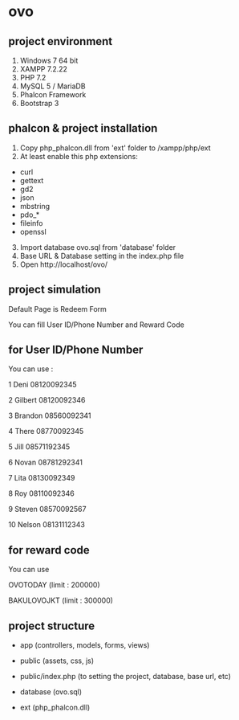 # ovo

## project environment 
1. Windows 7 64 bit
2. XAMPP 7.2.22
3. PHP 7.2
4. MySQL 5 / MariaDB
5. Phalcon Framework
6. Bootstrap 3

## phalcon & project installation
1. Copy php_phalcon.dll from 'ext' folder to /xampp/php/ext
2. At least enable this php extensions: 
- curl
- gettext
- gd2
- json
- mbstring
- pdo_*
- fileinfo
- openssl
3. Import database ovo.sql from 'database' folder
4. Base URL & Database setting in the index.php file
5. Open http://localhost/ovo/

## project simulation
Default Page is Redeem Form

You can fill User ID/Phone Number and Reward Code


## for User ID/Phone Number
You can use : 

1	Deni	08120092345

2	Gilbert	08120092346

3	Brandon	08560092341

4	There	08770092345

5	Jill	08571192345

6	Novan	08781292341

7	Lita	08130092349

8	Roy	08110092346

9	Steven	08570092567

10	Nelson	08131112343

## for reward code
You can use

OVOTODAY (limit : 200000)

BAKULOVOJKT (limit : 300000)

## project structure
- app (controllers, models, forms, views)

- public (assets, css, js)

- public/index.php (to setting the project, database, base url, etc)

- database (ovo.sql)

- ext (php_phalcon.dll)

